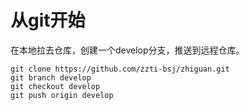 # 从git开始
在本地拉去仓库，创建一个develop分支，推送到远程仓库。
```shell
git clone https://github.com/zzti-bsj/zhiguan.git
git branch develop
git checkout develop
git push origin develop
```
